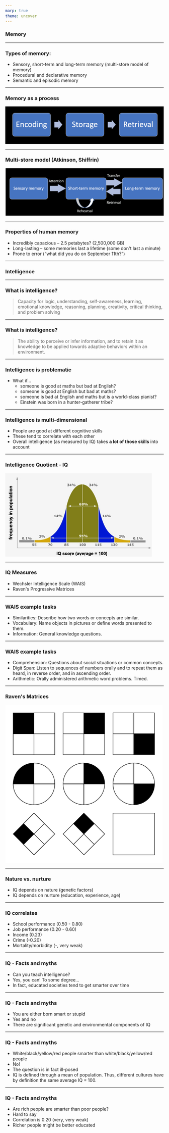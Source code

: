 ```yaml
---
marp: true
theme: uncover
---
```


### Memory

---

### Types of memory:

- Sensory, short-term and long-term memory (multi-store model of memory)
- Procedural and declarative memory
- Semantic and episodic memory

---

### Memory as a process

![w:1000](img/02memStages.png)

---

### Multi-store model (Atkinson, Shiffrin)

![w:1000](img/02magazines.png)

---

### Properties of human memory

- Incredibly capacious – 2.5 petabytes? (2,500,000 GB)
- Long-lasting – some memories last a lifetime (some don't last a minute)
- Prone to error (“what did you do on September 11th?”)

---

### Intelligence

---

### What is intelligence?

> Capacity for logic, understanding, self-awareness, learning, emotional knowledge, reasoning, planning, creativity, critical thinking, and problem solving

---

### What is intelligence?

> The ability to perceive or infer information, and to retain it as knowledge to be applied towards adaptive behaviors within an environment.

---

### Intelligence is problematic

- What if...
    - someone is good at maths but bad at English?
    - someone is good at English but bad at maths?
    - someone is bad at English and maths but is a world-class pianist?
    - Einstein was born in a hunter-gatherer tribe?

---

### Intelligence is multi-dimensional

- People are good at different cognitive skills
- These tend to correlate with each other
- Overall intelligence (as measured by IQ) takes **a lot of those skills** into account

---

### Intelligence Quotient - IQ

![w:1000](img/02iq.png)

---

### IQ Measures

- Wechsler Intelligence Scale (WAIS)
- Raven's Progressive Matrices

---

### WAIS example tasks

- Similarities: Describe how two words or concepts are similar. 
- Vocabulary: Name objects in pictures or define words presented to them. 
- Information: General knowledge questions.

---

### WAIS example tasks

- Comprehension: Questions about social situations or common concepts.
- Digit Span: Listen to sequences of numbers orally and to repeat them as heard, in reverse order, and in ascending order. 
- Arithmetic: Orally administered arithmetic word problems. Timed. 

---

### Raven's Matrices

![](img/02raven.png)

---

### Nature vs. nurture

- IQ depends on nature (genetic factors)
- IQ depends on nurture (education, experience, age)

---

### IQ correlates

- School performance (0.50 - 0.80)
- Job performance (0.20 - 0.60)
- Income (0.23)
- Crime (-0.20)
- Mortality/morbidity (-, very weak)

---

### IQ - Facts and myths

- Can you teach intelligence?
- Yes, you can! To some degree...
- In fact, educated societies tend to get smarter over time

---

### IQ - Facts and myths

- You are either born smart or stupid
- Yes and no
- There are significant genetic and environmental components of IQ

---

### IQ - Facts and myths

- White/black/yellow/red people smarter than white/black/yellow/red people
- No! 
- The question is in fact ill-posed
- IQ is defined through a mean of population. Thus, different cultures have by definition the same average IQ = 100.

---

### IQ - Facts and myths

- Are rich people are smarter than poor people?
- Hard to say
- Correlation is 0.20 (very, very weak)
- Richer people might be better educated
